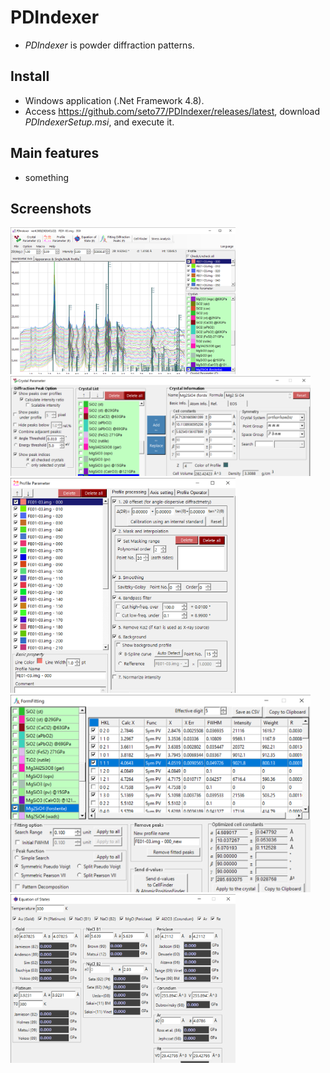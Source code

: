 # PDIndexer

* *PDIndexer* is powder diffraction patterns.

## Install
* Windows application (.Net Framework 4.8).
* Access https://github.com/seto77/PDIndexer/releases/latest, download *PDIndexerSetup.msi*, and execute it.

## Main features
* something
  
## Screenshots
<img src="Screenshots/Main.png" width="360px">  <img src="Screenshots/CrystalParameter.png" width="480px">  <img src="Screenshots/ProfileParameter.png" width="360px">  <img src="Screenshots/FittingDiffractionPeaks.png" width="480px"><img src="Screenshots/EquationOfStates.png" width="360px">

